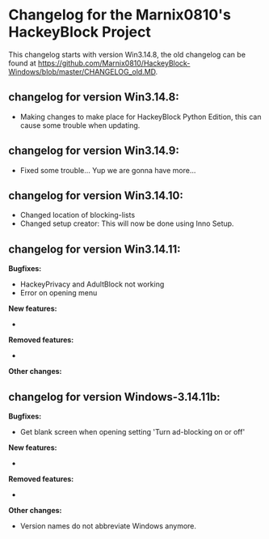 # Changelog for the Marnix0810's HackeyBlock Project

This changelog starts with version Win3.14.8, the old changelog can be found at https://github.com/Marnix0810/HackeyBlock-Windows/blob/master/CHANGELOG_old.MD.

## changelog for version Win3.14.8:

- Making changes to make place for HackeyBlock Python Edition, this can cause some trouble when updating.

## changelog for version Win3.14.9:

- Fixed some trouble... Yup we are gonna have more...

## changelog for version Win3.14.10:

- Changed location of blocking-lists
- Changed setup creator: This will now be done using Inno Setup.

## changelog for version Win3.14.11:

**Bugfixes:**

- HackeyPrivacy and AdultBlock not working
- Error on opening menu

**New features:**

-

**Removed features:**

-

**Other changes:**

## changelog for version Windows-3.14.11b:

**Bugfixes:**

- Get blank screen when opening setting 'Turn ad-blocking on or off'

**New features:**

-

**Removed features:**

-

**Other changes:**

- Version names do not abbreviate Windows anymore.